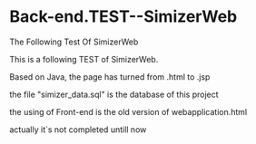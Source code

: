 # Back-end.TEST--SimizerWeb
The Following Test Of SimizerWeb

This is a following TEST of SimizerWeb.

Based on Java, the page has turned from .html to .jsp

the file "simizer_data.sql" is the database of this project

the using of Front-end is the old version of webapplication.html

actually it`s not completed untill now

